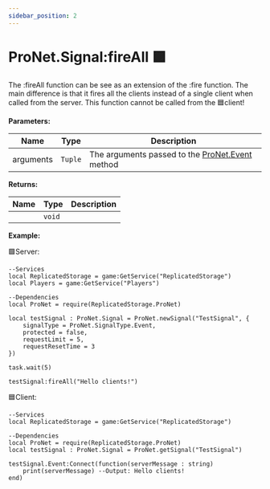 ```yaml
---
sidebar_position: 2
---
```


# ProNet.Signal:fireAll 🟪

The :fireAll function can be see as an extension of the :fire function. The main difference is that it fires all the clients instead of a single client when called from the server. This function cannot be called from the 🟦client!

**Parameters:**

| Name     |Type      | Description                                     |
|----------|----------|-------------------------------------------------|
|arguments |``Tuple`` | The arguments passed to the [ProNet.Event](#pronetevent) method |

**Returns:**

| Name | Type | Description |
|------|--------|---------|
|      |``void``| |

**Example:**

🟩Server:
```luau
--Services
local ReplicatedStorage = game:GetService("ReplicatedStorage")
local Players = game:GetService("Players")

--Dependencies
local ProNet = require(ReplicatedStorage.ProNet)

local testSignal : ProNet.Signal = ProNet.newSignal("TestSignal", {
    signalType = ProNet.SignalType.Event,
    protected = false,
    requestLimit = 5,
    requestResetTime = 3
})

task.wait(5)

testSignal:fireAll("Hello clients!")
```

🟦Client:
```luau
--Services
local ReplicatedStorage = game:GetService("ReplicatedStorage")

--Dependencies
local ProNet = require(ReplicatedStorage.ProNet)
local testSignal : ProNet.Signal = ProNet.getSignal("TestSignal")

testSignal.Event:Connect(function(serverMessage : string)
    print(serverMessage) --Output: Hello clients!
end)
```
